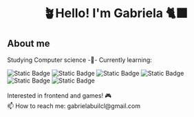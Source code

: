 <div align="center">
  <h1 align="center">🪴Hello! I'm Gabriela 🐈‍⬛</h1>
</div>

## About me


Studying Computer science -🌱- Currently learning: 

<div display="flex" algn-items="row">
  <img alt="Static Badge" src="https://img.shields.io/badge/JavaScript-FCE631">
  <img alt="Static Badge" src="https://img.shields.io/badge/CSS-3A6DE8">
  <img alt="Static Badge" src="https://img.shields.io/badge/HTML-FF5733">
  <img alt="Static Badge" src="https://img.shields.io/badge/SQL-3ED954">
  <img alt="Static Badge" src="https://img.shields.io/badge/Java-E83A3A">
  <img alt="Static Badge" src="https://img.shields.io/badge/C-darkblue">
</div>

<br>
Interested in frontend and games! 🎮
<br>
📫 How to reach me: gabrielabuilcl@gmail.com 

<!---
Garbolin/Garbolin is a ✨ special ✨ repository because its `README.md` (this file) appears on your GitHub profile.
You can click the Preview link to take a look at your changes.
--->
